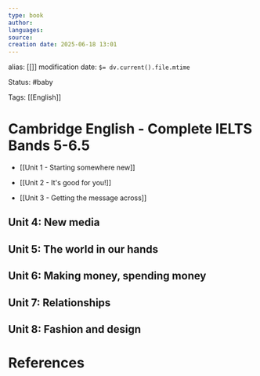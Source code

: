 ```yaml
---
type: book
author: 
languages: 
source: 
creation date: 2025-06-18 13:01
---
```

alias: [[]]
modification date: `$= dv.current().file.mtime`

Status: #baby 

Tags: [[English]]

# Cambridge English - Complete IELTS Bands 5-6.5
-  [[Unit 1 - Starting somewhere new]]
-  [[Unit 2 - It's good for you!]]

- [[Unit 3 - Getting the message across]]

## Unit 4: New media

## Unit 5: The world in our hands

## Unit 6: Making money, spending money

## Unit 7: Relationships

## Unit 8: Fashion and design


















# References